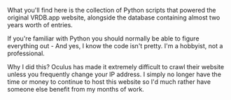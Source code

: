 What you'll find here is the collection of Python scripts that powered the original VRDB.app website, alongside the database containing almost two years worth of entries.

If you're familiar with Python you should normally be able to figure everything out - And yes, I know the code isn't pretty. I'm a hobbyist, not a professional.

Why I did this? Oculus has made it extremely difficult to crawl their website unless you frequently change your IP address. I simply no longer have the time or money to continue to host this website so I'd much rather have someone else benefit from my months of work.

